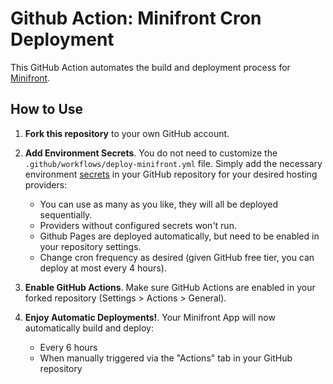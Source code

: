 # Github Action: Minifront Cron Deployment

This GitHub Action automates the build and deployment process for [Minifront](https://github.com/penumbra-zone/web/tree/main/apps/minifront).

## How to Use

1. **Fork this repository** to your own GitHub account.

2. **Add Environment Secrets**. You do not need to customize the `.github/workflows/deploy-minifront.yml` file. Simply add the necessary environment [secrets](https://docs.github.com/en/actions/security-for-github-actions/security-guides/using-secrets-in-github-actions) in your GitHub repository for your desired hosting providers:
     - You can use as many as you like, they will all be deployed sequentially.
     - Providers without configured secrets won't run.
     - Github Pages are deployed automatically, but need to be enabled in your repository settings.
     - Change cron frequency as desired (given GitHub free tier, you can deploy at most every 4 hours).

3. **Enable GitHub Actions**. Make sure GitHub Actions are enabled in your forked repository (Settings > Actions > General).

4. **Enjoy Automatic Deployments!**. Your Minifront App will now automatically build and deploy:
    - Every 6 hours
    - When manually triggered via the "Actions" tab in your GitHub repository

